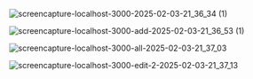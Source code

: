 


![screencapture-localhost-3000-2025-02-03-21_36_34 (1)](https://github.com/user-attachments/assets/7ae86047-ef6f-48e1-adff-a1f7b7d003f9)

![screencapture-localhost-3000-add-2025-02-03-21_36_53 (1)](https://github.com/user-attachments/assets/f6b78941-f11e-4e42-bbf7-ef7b3d8b31d0)

![screencapture-localhost-3000-all-2025-02-03-21_37_03](https://github.com/user-attachments/assets/8beba815-393f-4fe7-b572-987d7c123ff1)

![screencapture-localhost-3000-edit-2-2025-02-03-21_37_13](https://github.com/user-attachments/assets/3274f747-8490-4734-9d25-6af7ac4596aa)
